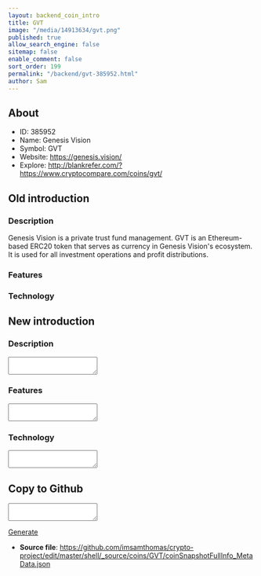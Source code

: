 ```yaml
---
layout: backend_coin_intro
title: GVT
image: "/media/14913634/gvt.png"
published: true
allow_search_engine: false
sitemap: false
enable_comment: false
sort_order: 199
permalink: "/backend/gvt-385952.html"
author: Sam
---
```


## About

- ID: 385952
- Name: Genesis Vision
- Symbol: GVT
- Website: https://genesis.vision/
- Explore: http://blankrefer.com/?https://www.cryptocompare.com/coins/gvt/


## Old introduction

### Description

<p>Genesis Vision is a private trust fund management. GVT is an Ethereum-based ERC20 token that serves as currency in Genesis Vision&#39;s ecosystem. It is used for all investment operations and profit distributions.</p>

### Features


### Technology




## New introduction


### Description
<textarea id="meta_description" name="description"></textarea>

### Features
<textarea id="meta_features" name="features"></textarea>

### Technology
<textarea id="meta_technology" name="technology"></textarea>


## Copy to Github

<textarea id="coinsnapshotfullinfo_metadata"></textarea>

<a href="#gen" onclick="generateMetaDatJson()">Generate</a>

- **Source file**: <a href="https://github.com/imsamthomas/crypto-project/edit/master/shell/_source/coins/GVT/coinSnapshotFullInfo_MetaData.json">https://github.com/imsamthomas/crypto-project/edit/master/shell/_source/coins/GVT/coinSnapshotFullInfo_MetaData.json</a>

